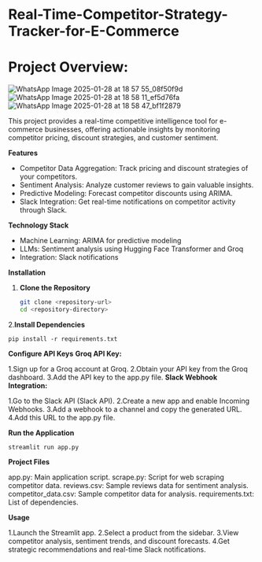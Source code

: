 # Real-Time-Competitor-Strategy-Tracker-for-E-Commerce
# Project Overview:
![WhatsApp Image 2025-01-28 at 18 57 55_08f50f9d](https://github.com/user-attachments/assets/c59aa785-1ef7-4d2e-b3b9-654741b668e1)
![WhatsApp Image 2025-01-28 at 18 58 11_ef5d76fa](https://github.com/user-attachments/assets/dcfd1b65-3d82-4be2-95f3-f9e39794066c)
![WhatsApp Image 2025-01-28 at 18 58 47_bf1f2879](https://github.com/user-attachments/assets/2a17d6e8-380b-40c2-8a16-7d33987be0cf)


This project provides a real-time competitive intelligence tool for e-commerce businesses, offering actionable insights by monitoring competitor pricing, discount strategies, and customer sentiment.

**Features**

* Competitor Data Aggregation: Track pricing and discount strategies of your competitors.
* Sentiment Analysis: Analyze customer reviews to gain valuable insights.
* Predictive Modeling: Forecast competitor discounts using ARIMA.
* Slack Integration: Get real-time notifications on competitor activity through Slack.

**Technology Stack**

* Machine Learning: ARIMA for predictive modeling
* LLMs: Sentiment analysis using Hugging Face Transformer and Groq
* Integration: Slack notifications

**Installation**

1. **Clone the Repository**

   ```bash
   git clone <repository-url>
   cd <repository-directory>
2.**Install Dependencies**

    pip install -r requirements.txt
**Configure API Keys**
**Groq API Key:**

1.Sign up for a Groq account at Groq.
2.Obtain your API key from the Groq dashboard.
3.Add the API key to the app.py file.
**Slack Webhook Integration:**

1.Go to the Slack API (Slack API).
2.Create a new app and enable Incoming Webhooks.
3.Add a webhook to a channel and copy the generated URL.
4.Add this URL to the app.py file.

**Run the Application**


    streamlit run app.py
**Project Files**

app.py: Main application script.
scrape.py: Script for web scraping competitor data.
reviews.csv: Sample reviews data for sentiment analysis.
competitor_data.csv: Sample competitor data for analysis.
requirements.txt: List of dependencies.

**Usage**

1.Launch the Streamlit app.
2.Select a product from the sidebar.
3.View competitor analysis, sentiment trends, and discount forecasts.
4.Get strategic recommendations and real-time Slack notifications.



